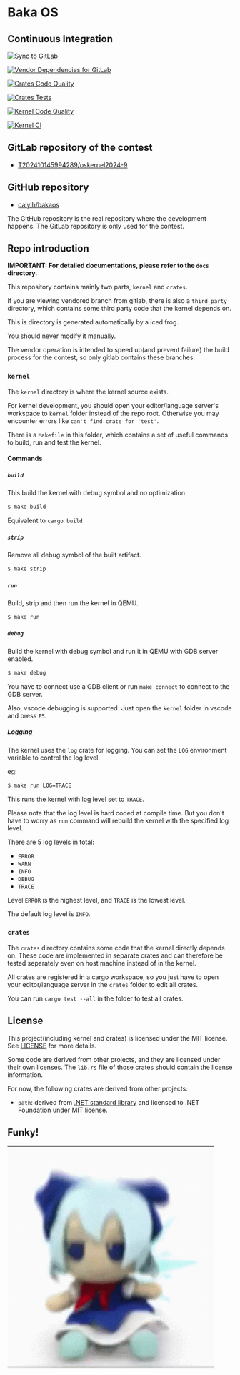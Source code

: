 # Baka OS

## Continuous Integration

[![Sync to GitLab](https://github.com/caiyih/bakaos/actions/workflows/sync.yml/badge.svg)](https://github.com/caiyih/bakaos/actions/workflows/sync.yml)

[![Vendor Dependencies for GitLab](https://github.com/caiyih/bakaos/actions/workflows/vendor.yml/badge.svg)](https://github.com/caiyih/bakaos/actions/workflows/vendor.yml)

[![Crates Code Quality](https://github.com/caiyih/bakaos/actions/workflows/crates-fmt.yml/badge.svg)](https://github.com/caiyih/bakaos/actions/workflows/crates-fmt.yml)

[![Crates Tests](https://github.com/caiyih/bakaos/actions/workflows/crates-tests.yml/badge.svg)](https://github.com/caiyih/bakaos/actions/workflows/crates-tests.yml)

[![Kernel Code Quality](https://github.com/caiyih/bakaos/actions/workflows/kernel-fmt.yml/badge.svg)](https://github.com/caiyih/bakaos/actions/workflows/kernel-fmt.yml)

[![Kernel CI](https://github.com/caiyih/bakaos/actions/workflows/kernel.yml/badge.svg)](https://github.com/caiyih/bakaos/actions/workflows/kernel.yml)

## GitLab repository of the contest

- [T202410145994289/oskernel2024-9](https://gitlab.eduxiji.net/T202410145994289/oskernel2024-9)

## GitHub repository

- [caiyih/bakaos](https://github.com/caiyih/bakaos)

The GitHub repository is the real repository where the development happens. The GitLab repository is only used for the contest.

## Repo introduction

**IMPORTANT: For detailed documentations, please refer to the `docs` directory.**

This repository contains mainly two parts, `kernel` and `crates`.

If you are viewing vendored branch from gitlab, there is also a `third_party` directory, which contains some third party code that the kernel depends on. 

This is directory is generated automatically by a iced frog.

You should never modify it manually.

The vendor operation is intended to speed up(and prevent failure) the build process for the contest, so only gitlab contains these branches.

### `kernel`

The `kernel` directory is where the kernel source exists. 

For kernel development, you should open your editor/language server's workspace to `kernel` folder instead of the repo root. Otherwise you may encounter errors like `can't find crate for 'test'`.

There is a `Makefile` in this folder, which contains a set of useful commands to build, run and test the kernel.

#### Commands

##### `build`

This build the kernel with debug symbol and no optimization

```bash
$ make build
```

Equivalent to `cargo build`

##### `strip`

Remove all debug symbol of the built artifact.

```bash
$ make strip
```

##### `run`

Build, strip and then run the kernel in QEMU.

```bash
$ make run
```

##### `debug`

Build the kernel with debug symbol and run it in QEMU with GDB server enabled.

```bash
$ make debug
```

You have to connect use a GDB client or run `make connect` to connect to the GDB server.

Also, vscode debugging is supported. Just open the `kernel` folder in vscode and press `F5`.

##### Logging

The kernel uses the `log` crate for logging. You can set the `LOG` environment variable to control the log level.

eg:

```bash
$ make run LOG=TRACE
```

This runs the kernel with log level set to `TRACE`.

Please note that the log level is hard coded at compile time. But you don't have to worry as `run` command will rebuild the kernel with the specified log level.

There are 5 log levels in total:
- `ERROR`
- `WARN`
- `INFO`
- `DEBUG`
- `TRACE`

Level `ERROR` is the highest level, and `TRACE` is the lowest level.

The default log level is `INFO`.

### `crates`

The `crates` directory contains some code that the kernel directly depends on. These code are implemented in separate crates and can therefore be tested separately even on host machine instead of in the kernel.

All crates are registered in a cargo workspace, so you just have to open your editor/language server in the `crates` folder to edit all crates.

You can run `cargo test --all` in the folder to test all crates.

## License

This project(including kernel and crates) is licensed under the MIT license. See [LICENSE](LICENSE) for more details.

Some code are derived from other projects, and they are licensed under their own licenses. The `lib.rs` file of those crates should contain the license information.

For now, the following crates are derived from other projects:

- `path`: derived from [.NET standard library](https://github.com/dotnet/runtime) and licensed to .NET Foundation under MIT license.

## Funky!

![9](docs/assets/9.gif)
